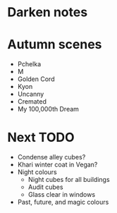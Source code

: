 # Darken notes

# Autumn scenes
* Pchelka
* M
* Golden Cord
* Kyon
* Uncanny
* Cremated
* My 100,000th Dream

# Next TODO
* Condense alley cubes?
* Khari winter coat in Vegan?
* Night colours
    * Night cubes for all buildings
    * Audit cubes
    * Glass clear in windows
* Past, future, and magic colours